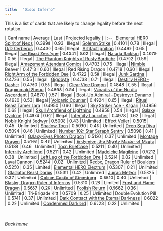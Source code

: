 ```yaml
---
title:  "Disco Inferno"
---
```


This is a list of cards that are likely to change legality before the next rotation.

| Card name | Average | Last | Projected legality |
| :-- |
[Elemental HERO Spirit of Neos](https://db.ygoprodeck.com/card/?search=Elemental%20HERO%20Spirit%20of%20Neos) | 0.3998 | 0.93 | Illegal |
[Solemn Strike](https://db.ygoprodeck.com/card/?search=Solemn%20Strike) | 0.4101 | 0.78 | Illegal |
[D/D Cerberus](https://db.ygoprodeck.com/card/?search=D/D%20Cerberus) | 0.4430 | 0.65 | Illegal |
[Artifact Ignition](https://db.ygoprodeck.com/card/?search=Artifact%20Ignition) | 0.4499 | 0.65 | Illegal |
[Ice Beast Zerofyne](https://db.ygoprodeck.com/card/?search=Ice%20Beast%20Zerofyne) | 0.4541 | 0.62 | Illegal |
[Naturia Barkion](https://db.ygoprodeck.com/card/?search=Naturia%20Barkion) | 0.4679 | 0.56 | Illegal |
[The Phantom Knights of Rusty Bardiche](https://db.ygoprodeck.com/card/?search=The%20Phantom%20Knights%20of%20Rusty%20Bardiche) | 0.4702 | 0.59 | Illegal |
[Amazement Attendant Comica](https://db.ygoprodeck.com/card/?search=Amazement%20Attendant%20Comica) | 0.4702 | 0.75 | Illegal |
[Nimble Beaver](https://db.ygoprodeck.com/card/?search=Nimble%20Beaver) | 0.4713 | 0.60 | Illegal |
[Red Rising Dragon](https://db.ygoprodeck.com/card/?search=Red%20Rising%20Dragon) | 0.4718 | 0.60 | Illegal |
[Right Arm of the Forbidden One](https://db.ygoprodeck.com/card/?search=Right%20Arm%20of%20the%20Forbidden%20One) | 0.4722 | 0.58 | Illegal |
[Junk Gardna](https://db.ygoprodeck.com/card/?search=Junk%20Gardna) | 0.4736 | 0.55 | Illegal |
[Gigobyte](https://db.ygoprodeck.com/card/?search=Gigobyte) | 0.4738 | 0.71 | Illegal |
[Destiny HERO - Dasher](https://db.ygoprodeck.com/card/?search=Destiny%20HERO%20-%20Dasher) | 0.4760 | 0.55 | Illegal |
[Clear Vice Dragon](https://db.ygoprodeck.com/card/?search=Clear%20Vice%20Dragon) | 0.4848 | 0.55 | Illegal |
[Dragonmaid Sheou](https://db.ygoprodeck.com/card/?search=Dragonmaid%20Sheou) | 0.4868 | 0.54 | Illegal |
[Vanadis of the Nordic Ascendant](https://db.ygoprodeck.com/card/?search=Vanadis%20of%20the%20Nordic%20Ascendant) | 0.4870 | 0.57 | Illegal |
[Boot-Up Admiral - Destroyer Dynamo](https://db.ygoprodeck.com/card/?search=Boot-Up%20Admiral%20-%20Destroyer%20Dynamo) | 0.4920 | 0.53 | Illegal |
[Volcanic Counter](https://db.ygoprodeck.com/card/?search=Volcanic%20Counter) | 0.4924 | 0.65 | Illegal |
[Ritual Beast Tamer Lara](https://db.ygoprodeck.com/card/?search=Ritual%20Beast%20Tamer%20Lara) | 0.4950 | 0.60 | Illegal |
[Sky Striker Ace - Kagari](https://db.ygoprodeck.com/card/?search=Sky%20Striker%20Ace%20-%20Kagari) | 0.4956 | 0.68 | Illegal |
[Skull Archfiend of Lightning](https://db.ygoprodeck.com/card/?search=Skull%20Archfiend%20of%20Lightning) | 0.4958 | 0.54 | Illegal |
[Galaxy Cyclone](https://db.ygoprodeck.com/card/?search=Galaxy%20Cyclone) | 0.4974 | 0.62 | Illegal |
[Infernity Launcher](https://db.ygoprodeck.com/card/?search=Infernity%20Launcher) | 0.4978 | 0.62 | Illegal |
[Noble Knight Bedwyr](https://db.ygoprodeck.com/card/?search=Noble%20Knight%20Bedwyr) | 0.5008 | 0.43 | Unlimited |
[Effect Veiler](https://db.ygoprodeck.com/card/?search=Effect%20Veiler) | 0.5015 | 0.45 | Unlimited |
[Shadow Toon](https://db.ygoprodeck.com/card/?search=Shadow%20Toon) | 0.5090 | 0.46 | Unlimited |
[Deep Sea Diva](https://db.ygoprodeck.com/card/?search=Deep%20Sea%20Diva) | 0.5094 | 0.46 | Unlimited |
[Number 102: Star Seraph Sentry](https://db.ygoprodeck.com/card/?search=Number%20102:%20Star%20Seraph%20Sentry) | 0.5098 | 0.41 | Unlimited |
[Galaxy-Eyes Photon Dragon](https://db.ygoprodeck.com/card/?search=Galaxy-Eyes%20Photon%20Dragon) | 0.5120 | 0.37 | Unlimited |
[Montage Dragon](https://db.ygoprodeck.com/card/?search=Montage%20Dragon) | 0.5146 | 0.46 | Unlimited |
[Endymion, the Mighty Master of Magic](https://db.ygoprodeck.com/card/?search=Endymion,%20the%20Mighty%20Master%20of%20Magic) | 0.5188 | 0.46 | Unlimited |
[Toon Briefcase](https://db.ygoprodeck.com/card/?search=Toon%20Briefcase) | 0.5211 | 0.40 | Unlimited |
[Infernity Archfiend](https://db.ygoprodeck.com/card/?search=Infernity%20Archfiend) | 0.5211 | 0.42 | Unlimited |
[Madolche Magileine](https://db.ygoprodeck.com/card/?search=Madolche%20Magileine) | 0.5212 | 0.38 | Unlimited |
[Left Leg of the Forbidden One](https://db.ygoprodeck.com/card/?search=Left%20Leg%20of%20the%20Forbidden%20One) | 0.5214 | 0.02 | Unlimited |
[Laval Cannon](https://db.ygoprodeck.com/card/?search=Laval%20Cannon) | 0.5244 | 0.02 | Unlimited |
[Redox, Dragon Ruler of Boulders](https://db.ygoprodeck.com/card/?search=Redox,%20Dragon%20Ruler%20of%20Boulders) | 0.5250 | 0.35 | Limited |
[Elemental HERO Electrum](https://db.ygoprodeck.com/card/?search=Elemental%20HERO%20Electrum) | 0.5307 | 0.21 | Unlimited |
[Gladiator Beast Darius](https://db.ygoprodeck.com/card/?search=Gladiator%20Beast%20Darius) | 0.5311 | 0.42 | Unlimited |
[Jurrac Meteor](https://db.ygoprodeck.com/card/?search=Jurrac%20Meteor) | 0.5325 | 0.37 | Unlimited |
[Golden Castle of Stromberg](https://db.ygoprodeck.com/card/?search=Golden%20Castle%20of%20Stromberg) | 0.5510 | 0.40 | Unlimited |
[Blaster, Dragon Ruler of Infernos](https://db.ygoprodeck.com/card/?search=Blaster,%20Dragon%20Ruler%20of%20Infernos) | 0.5610 | 0.28 | Limited |
[Frost and Flame Dragon](https://db.ygoprodeck.com/card/?search=Frost%20and%20Flame%20Dragon) | 0.5657 | 0.26 | Unlimited |
[Foolish Return](https://db.ygoprodeck.com/card/?search=Foolish%20Return) | 0.5662 | 0.36 | Unlimited |
[Tri-Brigade Kitt](https://db.ygoprodeck.com/card/?search=Tri-Brigade%20Kitt) | 0.5709 | 0.25 | Unlimited |
[Double Evolution Pill](https://db.ygoprodeck.com/card/?search=Double%20Evolution%20Pill) | 0.5741 | 0.37 | Unlimited |
[Dark Contract with the Eternal Darkness](https://db.ygoprodeck.com/card/?search=Dark%20Contract%20with%20the%20Eternal%20Darkness) | 0.6022 | 0.29 | Unlimited |
[Condemned Darklord](https://db.ygoprodeck.com/card/?search=Condemned%20Darklord) | 0.6223 | 0.22 | Unlimited |

<br>

###### [Back home](index)